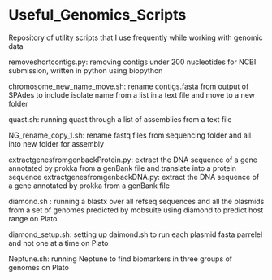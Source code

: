 # Useful_Genomics_Scripts
Repository of utility scripts that I use frequently while working with genomic data

removeshortcontigs.py: removing contigs under 200 nucleotides for NCBI submission, written in python using biopython

chromosome_new_name_move.sh: rename contigs.fasta from output of SPAdes to include isolate name from a list in a text file and move to a new folder

quast.sh: running quast through a list of assemblies from a text file

NG_rename_copy_1.sh: rename fastq files from sequencing folder and all into new folder for assembly

extractgenesfromgenbackProtein.py: extract the DNA sequence of a gene annotated by prokka from a genBank file and translate into a protein sequence
extractgenesfromgenbackDNA.py: extract the DNA sequence of a gene annotated by prokka from a genBank file

diamond.sh : running a blastx over all refseq sequences and all the plasmids from a set of genomes predicted by mobsuite using diamond to predict host range on Plato

diamond_setup.sh: setting up daimond.sh to run each plasmid fasta parrelel and not one at a time on Plato

Neptune.sh: running Neptune to find biomarkers in three groups of genomes on Plato
